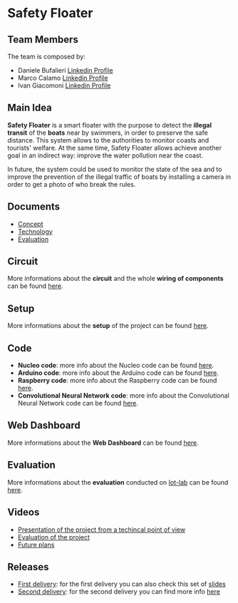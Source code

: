 # Safety Floater

## Team Members

The team is composed by:
- Daniele Bufalieri [Linkedin Profile](https://www.linkedin.com/in/daniele-bufalieri-4b245a121/)
- Marco Calamo  [Linkedin Profile](https://www.linkedin.com/in/marco-calamo-9766751a3/)
- Ivan Giacomoni [Linkedin Profile](https://www.linkedin.com/in/ivan-giacomoni-53100420a/)

## Main Idea

**Safety Floater** is a smart floater with the purpose to detect the **illegal transit** of the **boats** near by swimmers, in order to preserve the safe distance. This system allows to the authorities to monitor coasts and tourists' welfare. At the same time, Safety Floater allows achieve another goal in an indirect way: improve the water pollution near the coast.

In future, the system could be used to monitor the state of the sea and to improve the prevention of the illegal traffic of boats by installing a camera in order to get a photo of who break the rules.

## Documents

- [Concept](https://github.com/IlKaiser/IoT_Group-Project/blob/main/concept.md)
- [Technology](https://github.com/IlKaiser/IoT_Group-Project/blob/main/technology.md)
- [Evaluation](https://github.com/IlKaiser/IoT_Group-Project/blob/main/evaluation.md)

## Circuit

More informations about the **circuit** and the whole **wiring of components** can be found [here](https://github.com/IlKaiser/IoT_Group-Project/blob/main/circuit/README.md).

## Setup

More informations about the **setup** of the project can be found [here](https://github.com/IlKaiser/IoT_Group-Project/blob/main/setup.md).

## Code

- **Nucleo code**: more info about the Nucleo code can be found [here](https://github.com/IlKaiser/IoT_Group-Project/blob/main/nucleo_code/README.md).
- **Arduino code**: more info about the Arduino code can be found [here](https://github.com/IlKaiser/IoT_Group-Project/blob/main/arduino_code/README.md).
- **Raspberry code**: more info about the Raspberry code can be found [here](https://github.com/IlKaiser/IoT_Group-Project/blob/main/raspberry_code/Code.md).
- **Convolutional Neural Network code**: more info about the Convolutional Neural Network code can be found [here](https://github.com/IlKaiser/IoT_Group-Project/blob/main/ML/MR-SSD.md).

## Web Dashboard

More informations about the **Web Dashboard** can be found [here](https://github.com/IlKaiser/IoT_Group-Project/blob/main/dashboard/README.md).

## Evaluation

More informations about the **evaluation** conducted on [Iot-lab](https://www.iot-lab.info/) can be found [here](https://github.com/IlKaiser/IoT_Group-Project/blob/main/evaluation/README.md).

## Videos

- [Presentation of the project from a techincal point of view](https://www.youtube.com/)
- [Evaluation of the project](https://www.youtube.com/watch?v=lBwwQdcH_tM)
- [Future plans](https://www.youtube.com/)

## Releases

- [First delivery](https://github.com/IlKaiser/IoT_Group-Project/releases/tag/1.0): for the first delivery you can also check this set of [slides](https://github.com/IlKaiser/IoT_Group-Project/blob/main/Safety%20floater.pptx)
- [Second delivery](https://github.com/IlKaiser/IoT_Group-Project/releases/tag/2.0): for the second delivery you can find more info [here](https://github.com/IlKaiser/IoT_Group-Project/blob/main/2nd_delivery.md)
